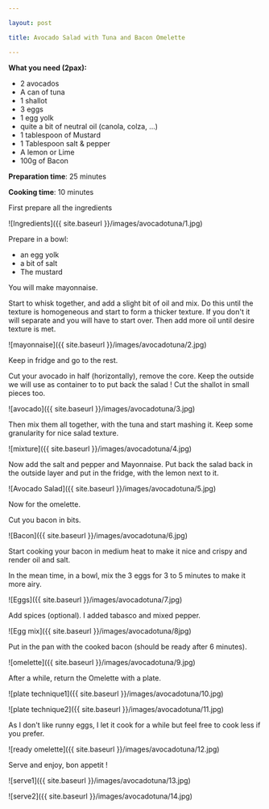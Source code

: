 ```yaml
---

layout: post

title: Avocado Salad with Tuna and Bacon Omelette

---
```




**What you need (2pax):**

- 2 avocados
- A can of tuna
- 1 shallot
- 3 eggs
- 1 egg yolk
- quite a bit of neutral oil (canola, colza, ...)
- 1 tablespoon of Mustard
- 1 Tablespoon salt & pepper
- A lemon or Lime
- 100g of Bacon



**Preparation time**: 25 minutes

**Cooking time**: 10 minutes



First prepare all the ingredients

![Ingredients]({{ site.baseurl }}/images/avocadotuna/1.jpg)

Prepare in a bowl:

- an egg yolk
- a bit of salt
- The mustard

You will make mayonnaise.

Start to whisk together, and add a slight bit of oil and mix. Do this until the texture is homogeneous and start to form a thicker texture. If you don't it will separate and you will have to start over. Then add more oil until desire texture is met.

![mayonnaise]({{ site.baseurl }}/images/avocadotuna/2.jpg)

Keep in fridge and go to the rest.

Cut your avocado in half (horizontally), remove the core. Keep the outside we will use as container to to put back the salad ! Cut the shallot in small pieces too.

![avocado]({{ site.baseurl }}/images/avocadotuna/3.jpg)

Then mix them all together, with the tuna and start mashing it. Keep some granularity for nice salad texture.

![mixture]({{ site.baseurl }}/images/avocadotuna/4.jpg)

 Now add the salt and pepper and Mayonnaise. Put back the salad back in the outside layer and put in the fridge, with the lemon next to it.

![Avocado Salad]({{ site.baseurl }}/images/avocadotuna/5.jpg)

Now for the omelette.

Cut you bacon in bits. 

![Bacon]({{ site.baseurl }}/images/avocadotuna/6.jpg)

Start cooking your bacon in medium heat to make it nice and crispy and render oil and salt.



In the mean time, in a bowl, mix the 3 eggs for 3 to 5 minutes to make it more airy.

![Eggs]({{ site.baseurl }}/images/avocadotuna/7.jpg)

Add spices (optional). I added tabasco and mixed pepper.

![Egg mix]({{ site.baseurl }}/images/avocadotuna/8jpg)

Put in the pan with the cooked bacon (should be ready after 6 minutes).

![omelette]({{ site.baseurl }}/images/avocadotuna/9.jpg)



 After a while, return the Omelette with a plate.

![plate technique1]({{ site.baseurl }}/images/avocadotuna/10.jpg)

![plate technique2]({{ site.baseurl }}/images/avocadotuna/11.jpg)

As I don't like runny eggs, I let it cook for a while but feel free to cook less if you prefer.

![ready omelette]({{ site.baseurl }}/images/avocadotuna/12.jpg)



Serve and enjoy, bon appetit !

![serve1]({{ site.baseurl }}/images/avocadotuna/13.jpg)

![serve2]({{ site.baseurl }}/images/avocadotuna/14.jpg)

